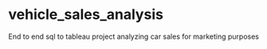 # vehicle_sales_analysis
End to end sql to tableau project analyzing car sales for marketing purposes
